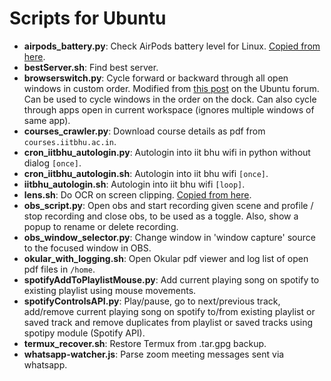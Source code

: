 # Scripts for Ubuntu
* **airpods_battery.py**: Check AirPods battery level for Linux. [Copied from here](https://github.com/delphiki/AirStatus).
* **bestServer.sh**: Find best server.
* **browserswitch.py**: Cycle forward or backward through all open windows in custom order. Modified from [this post](https://ubuntuforums.org/showthread.php?t=1204947&p=10455867#post10455867) on the Ubuntu forum. Can be used to cycle windows in the order on the dock. Can also cycle through apps open in current workspace (ignores multiple windows of same app).
* **courses_crawler.py**: Download course details as pdf from `courses.iitbhu.ac.in`.
* **cron\_iitbhu\_autologin.py**: Autologin into iit bhu wifi in python without dialog `[once]`.
* **cron\_iitbhu\_autologin.sh**: Autologin into iit bhu wifi `[once]`.
* **iitbhu\_autologin.sh**: Autologin into iit bhu wifi `[loop]`.
* **lens.sh**: Do OCR on screen clipping. [Copied from here](https://gist.github.com/mnofresno/25d0cc6a45aa8644596705c78382304e).
* **obs_script.py**: Open obs and start recording given scene and profile / stop recording and close obs, to be used as a toggle. Also, show a popup to rename or delete recording.
* **obs\_window\_selector.py**: Change window in 'window capture' source to the focused window in OBS.
* **okular\_with\_logging.sh**: Open Okular pdf viewer and log list of open pdf files in `/home`.
* **spotifyAddToPlaylistMouse.py**: Add current playing song on spotify to existing playlist using mouse movements.
* **spotifyControlsAPI.py**: Play/pause, go to next/previous track, add/remove current playing song on spotify to/from existing playlist or saved track and remove duplicates from playlist or saved tracks using spotipy module (Spotify API).
* **termux\_recover.sh**: Restore Termux from .tar.gpg backup.
* **whatsapp-watcher.js**: Parse zoom meeting messages sent via whatsapp.
